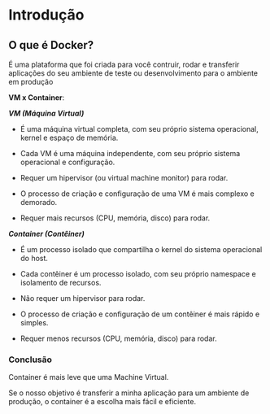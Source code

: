 # Introdução

## O que é Docker?

É uma plataforma que foi criada para você contruir, rodar e transferir aplicações do seu ambiente de teste ou desenvolvimento para o ambiente em produção

**VM x Container**:

***VM (Máquina Virtual)***

* É uma máquina virtual completa, com seu próprio sistema operacional, kernel e espaço de memória.

* Cada VM é uma máquina independente, com seu próprio sistema operacional e configuração.

* Requer um hipervisor (ou virtual machine monitor) para rodar.

* O processo de criação e configuração de uma VM é mais complexo e demorado.

* Requer mais recursos (CPU, memória, disco) para rodar.

***Container (Contêiner)***

* É um processo isolado que compartilha o kernel do sistema operacional do host.

* Cada contêiner é um processo isolado, com seu próprio namespace e isolamento de recursos.

* Não requer um hipervisor para rodar.

* O processo de criação e configuração de um contêiner é mais rápido e simples.

* Requer menos recursos (CPU, memória, disco) para rodar.

### Conclusão

Container é mais leve que uma Machine Virtual.

Se o nosso objetivo é transferir a minha aplicação para um ambiente de produção, o container é a escolha mais fácil e eficiente.
